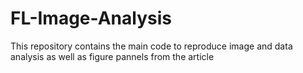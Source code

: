 # FL-Image-Analysis

This repository contains the main code to reproduce image and data analysis as well as figure pannels from the article
